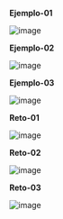**Ejemplo-01**

![image](https://github.com/JackelinEspinosa/Semillero-JavaScript/assets/134608173/15931b2f-368f-4a40-ad2c-fe00ec0dfbb3)

**Ejemplo-02**

![image](https://github.com/JackelinEspinosa/Semillero-JavaScript/assets/134608173/deb8ebbf-1bae-48ca-9e57-371e66ebb720)

**Ejemplo-03**

![image](https://github.com/JackelinEspinosa/Semillero-JavaScript/assets/134608173/a65891f1-9666-467b-9388-4e1bc3924b2a)

**Reto-01**

![image](https://github.com/JackelinEspinosa/Semillero-JavaScript/assets/134608173/f7a95b64-386b-44b1-99f1-bba42bf2271a)

**Reto-02**

![image](https://github.com/JackelinEspinosa/Semillero-JavaScript/assets/134608173/47992767-759d-4eb6-8bb9-aea1ae62ab42)

**Reto-03**

![image](https://github.com/JackelinEspinosa/Semillero-JavaScript/assets/134608173/f9f1ec3d-d05f-4a79-9432-30bf57344c26)






